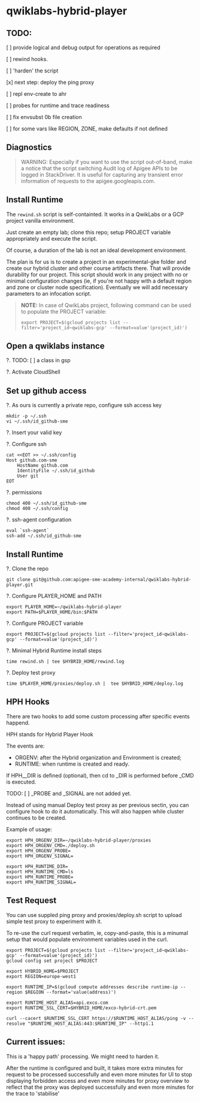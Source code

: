# qwiklabs-hybrid-player

## TODO:
[ ] provide logical and debug output for operations as required

[ ] rewind hooks.

[ ] 'harden' the script

[x] next step: deploy the ping proxy

[ ] repl env-create to ahr

[ ] probes for runtime and trace readiness
 
[ ] fix envsubst 0b file creation

[ ] for some vars like REGION, ZONE, make defaults if not defined



## Diagnostics
> WARNING: Especially if you want to use the script out-of-band, make a notice that the script switching Audit log of Apigee APIs to be logged in StackDriver. It is useful for capturing any transient error information of requests to the apigee.googleapis.com.


## Install Runtime

The `rewind.sh` script is self-containted. It works in a QwikLabs or a GCP project vanilla environment.

Just create an empty lab; clone this repo; setup PROJECT variable appropriately and execute the script.

Of course, a duration of the lab is not an ideal development environment. 

The plan is for us is to create a project in an experimental-gke folder and create our hybrid cluster and other course artifacts there. That will provide durability for our project. This script should work in any project with no or minimal configuration changes (ie, if you're not happy with a default region and zone or cluster node specification). Eventually we will add necessary parameters to an infocation script.

> __NOTE:__ In case of QwikLabs project, following command can be used to populate the PROJECT variable:
> ```
> export PROJECT=$(gcloud projects list --filter='project_id~qwiklabs-gcp' --format=value'(project_id)')
> ```

## Open a qwiklabs instance

?. TODO: [ ] a class in gsp

?. Activate CloudShell

## Set up github access
?. As ours is currently a private repo, configure ssh access key
```
mkdir -p ~/.ssh
vi ~/.ssh/id_github-sme
```
?. Insert your valid key

?. Configure ssh
```
cat <<EOT >> ~/.ssh/config
Host github.com-sme
    HostName github.com
    IdentityFile ~/.ssh/id_github
    User git
EOT
```
?. permissions
```
chmod 400 ~/.ssh/id_github-sme
chmod 400 ~/.ssh/config
```
?. ssh-agent configuration
```
eval `ssh-agent`
ssh-add ~/.ssh/id_github-sme
```

## Install Runtime

?. Clone the repo
```
git clone git@github.com:apigee-sme-academy-internal/qwiklabs-hybrid-player.git
```
?. Configure PLAYER_HOME and PATH
```
export PLAYER_HOME=~/qwiklabs-hybrid-player
export PATH=$PLAYER_HOME/bin:$PATH
```
?. Configure PROJECT variable
```
export PROJECT=$(gcloud projects list --filter='project_id~qwiklabs-gcp' --format=value'(project_id)')
```
?. Minimal Hybrid Runtime install steps
```
time rewind.sh | tee $HYBRID_HOME/rewind.log
```
?. Deploy test proxy
```
time $PLAYER_HOME/proxies/deploy.sh |  tee $HYBRID_HOME/deploy.log
```

## HPH Hooks

There are two hooks to add some custom processing after specific events happend.

HPH stands for Hybrid Player Hook

The events are:
* ORGENV: after the Hybrid organization and Environment is created;
* RUNTIME: when runtime is created and ready.


If HPH_<hook>_DIR is defined (optional), then cd to _DIR is performed before _CMD is executed.

TODO: [ ] _PROBE and _SIGNAL are not added yet.

Instead of using manual Deploy test proxy as per previous sectin, you can configure hook to do it automatically. This will also happen while cluster continues to be created.

Example of usage:
```
export HPH_ORGENV_DIR=~/qwiklabs-hybrid-player/proxies
export HPH_ORGENV_CMD=./deploy.sh
export HPH_ORGENV_PROBE=
export HPH_ORGENV_SIGNAL=

export HPH_RUNTIME_DIR=
export HPH_RUNTIME_CMD=ls
export HPH_RUNTIME_PROBE=
export HPH_RUNTIME_SIGNAL=
```



## Test Request


You can use suppled ping proxy and proxies/deploy.sh script to upload simple test proxy to experiment with it.

To re-use the curl request verbatim, ie, copy-and-paste, this is a minumal setup that would populate environment variables used in the curl.


```
export PROJECT=$(gcloud projects list --filter='project_id~qwiklabs-gcp' --format=value'(project_id)')
gcloud config set project $PROJECT

export HYBRID_HOME=$PROJECT
export REGION=europe-west1

export RUNTIME_IP=$(gcloud compute addresses describe runtime-ip --region $REGION --format='value(address)')

export RUNTIME_HOST_ALIAS=api.exco.com
export RUNTIME_SSL_CERT=$HYBRID_HOME/exco-hybrid-crt.pem

curl --cacert $RUNTIME_SSL_CERT https://$RUNTIME_HOST_ALIAS/ping -v --resolve "$RUNTIME_HOST_ALIAS:443:$RUNTIME_IP" --http1.1
```


## Current issues: 

This is a 'happy path' processing. We might need to harden it.

After the runtime is configured and built, it takes more extra minutes for request to be processed successfully and even more minutes for UI to stop displaying forbidden access and even more minutes for proxy overview to reflect that the proxy was deployed successfully and even more minutes for the trace to 'stabilise'
